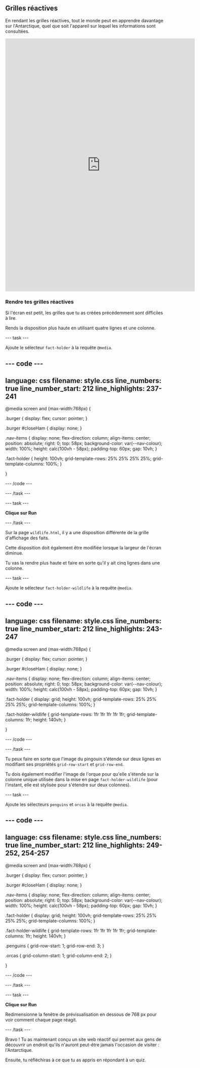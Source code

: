 ## Grilles réactives

En rendant les grilles réactives, tout le monde peut en apprendre davantage sur l'Antarctique, quel que soit l'appareil sur lequel les informations sont consultées.

<iframe src="https://editor.raspberrypi.org/en/embed/viewer/welcome-to-antarctica-complete" width="600" height="800" frameborder="0" marginwidth="0" marginheight="0" allowfullscreen> </iframe>

### Rendre tes grilles réactives

Si l'écran est petit, les grilles que tu as créées précédemment sont difficiles à lire.

Rends la disposition plus haute en utilisant quatre lignes et une colonne.

\--- task ---

Ajoute le sélecteur `fact-holder` à la requête `@media`.

## --- code ---

language: css
filename: style.css
line_numbers: true
line_number_start: 212
line_highlights: 237-241
-------------------------------------------------------------

@media screen and (max-width:768px) {

.burger {
display: flex;
cursor: pointer;
}

.burger #closeHam {
display: none;
}

.nav-items {
display: none;
flex-direction: column;
align-items: center;
position: absolute;
right: 0;
top: 58px;
background-color: var(--nav-colour);
width: 100%;
height: calc(100vh - 58px);
padding-top: 60px;
gap: 10vh;
}

.fact-holder {
height: 100vh;
grid-template-rows: 25% 25% 25% 25%;
grid-template-columns: 100%;
}

}

\--- /code ---

\--- /task ---

\--- task ---

**Clique sur Run**

\--- /task ---

Sur la page `wildlife.html`, il y a une disposition différente de la grille d'affichage des faits.

Cette disposition doit également être modifiée lorsque la largeur de l'écran diminue.

Tu vas la rendre plus haute et faire en sorte qu'il y ait cinq lignes dans une colonne.

\--- task ---

Ajoute le sélecteur `fact-holder-wildlife` à la requête `@media`.

## --- code ---

language: css
filename: style.css
line_numbers: true
line_number_start: 212
line_highlights: 243-247
-------------------------------------------------------------

@media screen and (max-width:768px) {

.burger {
display: flex;
cursor: pointer;
}

.burger #closeHam {
display: none;
}

.nav-items {
display: none;
flex-direction: column;
align-items: center;
position: absolute;
right: 0;
top: 58px;
background-color: var(--nav-colour);
width: 100%;
height: calc(100vh - 58px);
padding-top: 60px;
gap: 10vh;
}

.fact-holder {
display: grid;
height: 100vh;
grid-template-rows: 25% 25% 25% 25%;
grid-template-columns: 100%;
}

.fact-holder-wildlife {
grid-template-rows: 1fr 1fr 1fr 1fr 1fr;
grid-template-columns: 1fr;
height: 140vh;
}

}

\--- /code ---

\--- /task ---

Tu peux faire en sorte que l'image du pingouin s'étende sur deux lignes en modifiant ses propriétés `grid-row-start` et `grid-row-end`.

Tu dois également modifier l'image de l'orque pour qu'elle s'étende sur la colonne unique utilisée dans la mise en page `fact-holder-wildlife` (pour l'instant, elle est stylisée pour s'étendre sur deux colonnes).

\--- task ---

Ajoute les sélecteurs `penguins` et `orcas` à la requête `@media`.

## --- code ---

language: css
filename: style.css
line_numbers: true
line_number_start: 212
line_highlights: 249-252, 254-257
----------------------------------------------------------------------

@media screen and (max-width:768px) {

.burger {
display: flex;
cursor: pointer;
}

.burger #closeHam {
display: none;
}

.nav-items {
display: none;
flex-direction: column;
align-items: center;
position: absolute;
right: 0;
top: 58px;
background-color: var(--nav-colour);
width: 100%;
height: calc(100vh - 58px);
padding-top: 60px;
gap: 10vh;
}

.fact-holder {
display: grid;
height: 100vh;
grid-template-rows: 25% 25% 25% 25%;
grid-template-columns: 100%;
}

.fact-holder-wildlife {
grid-template-rows: 1fr 1fr 1fr 1fr 1fr;
grid-template-columns: 1fr;
height: 140vh;
}

.penguins {
grid-row-start: 1;
grid-row-end: 3;
}

.orcas {
grid-column-start: 1;
grid-column-end: 2;
}

}

\--- /code ---

\--- /task ---

\--- task ---

**Clique sur Run**

Redimensionne la fenêtre de prévisualisation en dessous de 768 px pour voir comment chaque page réagit.

\--- /task ---

Bravo ! Tu as maintenant conçu un site web réactif qui permet aux gens de découvrir un endroit qu'ils n'auront peut-être jamais l'occasion de visiter : l'Antarctique.

Ensuite, tu réfléchiras à ce que tu as appris en répondant à un quiz.
